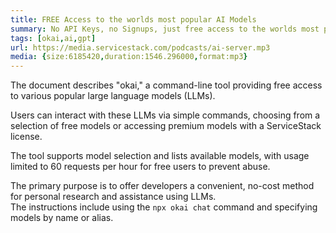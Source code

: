 ```yaml
---
title: FREE Access to the worlds most popular AI Models
summary: No API Keys, no Signups, just free access to the worlds most popular AI Large Language Models
tags: [okai,ai,gpt]
url: https://media.servicestack.com/podcasts/ai-server.mp3
media: {size:6185420,duration:1546.296000,format:mp3}
---
```


The document describes "okai," a command-line tool providing free access to various popular large language models (LLMs).  

Users can interact with these LLMs via simple commands, choosing from a selection of free models or accessing 
premium models with a ServiceStack license.  

The tool supports model selection and lists available models, with usage limited to 60 requests per hour for free users 
to prevent abuse.  

The primary purpose is to offer developers a convenient, no-cost method for personal research and assistance using LLMs.  
The instructions include using the `npx okai chat` command and specifying models by name or alias.
